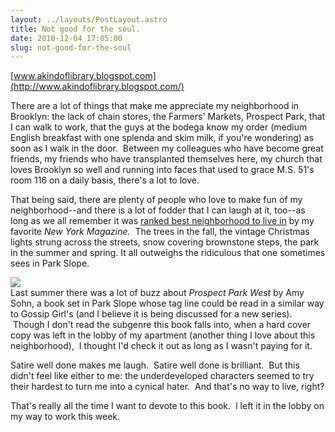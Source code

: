 ```yaml
---
layout: ../layouts/PostLayout.astro
title: Not good for the soul.
date: 2010-12-04 17:05:00
slug: not-good-for-the-soul
---
```


[www.akindoflibrary.blogspot.com](http://www.akindoflibrary.blogspot.com/)  
  
There are a lot of things that make me appreciate my neighborhood in Brooklyn: the lack of chain stores, the Farmers' Markets, Prospect Park, that I can walk to work, that the guys at the bodega know my order (medium English breakfast with one splenda and skim milk, if you're wondering) as soon as I walk in the door.  Between my colleagues who have become great friends, my friends who have transplanted themselves here, my church that loves Brooklyn so well and running into faces that used to grace M.S. 51's room 116 on a daily basis, there's a lot to love.  
  
That being said, there are plenty of people who love to make fun of my neighborhood--and there is a lot of fodder that I can laugh at it, too--as long as we all remember it was [ranked best neighborhood to live in](http://nymag.com/realestate/neighborhoods/2010/65374/) by my favorite _New York Magazine._  The trees in the fall, the vintage Christmas lights strung across the streets, snow covering brownstone steps, the park in the summer and spring. It all outweighs the ridiculous that one sometimes sees in Park Slope.  
  
[![](http://www.smithmag.net/memoirville/files/2009/09/prospectparkwest.jpg)](http://www.smithmag.net/memoirville/files/2009/09/prospectparkwest.jpg)  
Last summer there was a lot of buzz about _Prospect Park West_ by Amy Sohn, a book set in Park Slope whose tag line could be read in a similar way to Gossip Girl's (and I believe it is being discussed for a new series).  Though I don't read the subgenre this book falls into, when a hard cover copy was left in the lobby of my apartment (another thing I love about this neighborhood),  I thought I'd check it out as long as I wasn't paying for it.  
  
Satire well done makes me laugh.  Satire well done is brilliant.  But this didn't feel like either to me: the underdeveloped characters seemed to try their hardest to turn me into a cynical hater.  And that's no way to live, right?  
  
That's really all the time I want to devote to this book.  I left it in the lobby on my way to work this week.